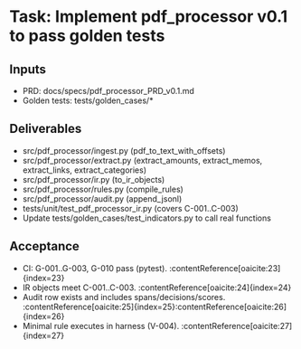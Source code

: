 # Task: Implement pdf_processor v0.1 to pass golden tests
## Inputs
- PRD: docs/specs/pdf_processor_PRD_v0.1.md
- Golden tests: tests/golden_cases/*
## Deliverables
- src/pdf_processor/ingest.py (pdf_to_text_with_offsets)
- src/pdf_processor/extract.py (extract_amounts, extract_memos, extract_links, extract_categories)
- src/pdf_processor/ir.py (to_ir_objects)
- src/pdf_processor/rules.py (compile_rules)
- src/pdf_processor/audit.py (append_jsonl)
- tests/unit/test_pdf_processor_ir.py (covers C-001..C-003)
- Update tests/golden_cases/test_indicators.py to call real functions
## Acceptance
- CI: G-001..G-003, G-010 pass (pytest). :contentReference[oaicite:23]{index=23}
- IR objects meet C-001..C-003. :contentReference[oaicite:24]{index=24}
- Audit row exists and includes spans/decisions/scores. :contentReference[oaicite:25]{index=25}:contentReference[oaicite:26]{index=26}
- Minimal rule executes in harness (V-004). :contentReference[oaicite:27]{index=27}
